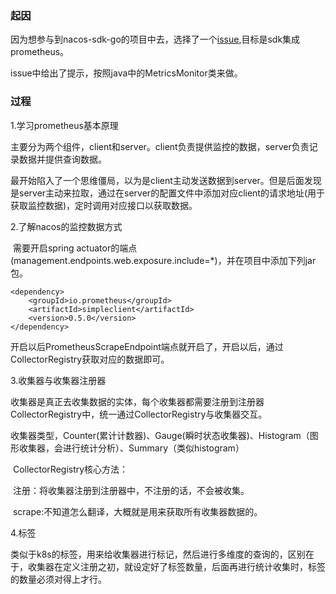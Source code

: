 ### 起因

因为想参与到nacos-sdk-go的项目中去，选择了一个[issue](https://github.com/nacos-group/nacos-sdk-go/issues/231),目标是sdk集成prometheus。

issue中给出了提示，按照java中的MetricsMonitor类来做。

### 过程

1.学习prometheus基本原理

​    主要分为两个组件，client和server。client负责提供监控的数据，server负责记录数据并提供查询数据。

​    最开始陷入了一个思维僵局，以为是client主动发送数据到server。但是后面发现是server主动来拉取，通过在server的配置文件中添加对应client的请求地址(用于获取监控数据)，定时调用对应接口以获取数据。

2.了解nacos的监控数据方式

​    需要开启spring actuator的端点(management.endpoints.web.exposure.include=*)，并在项目中添加下列jar包。

```
<dependency>
    <groupId>io.prometheus</groupId>
    <artifactId>simpleclient</artifactId>
    <version>0.5.0</version>
</dependency>
```

​    开启以后PrometheusScrapeEndpoint端点就开启了，开启以后，通过CollectorRegistry获取对应的数据即可。

3.收集器与收集器注册器

​    收集器是真正去收集数据的实体，每个收集器都需要注册到注册器CollectorRegistry中，统一通过CollectorRegistry与收集器交互。

​    收集器类型，Counter(累计计数器)、Gauge(瞬时状态收集器)、Histogram（图形收集器，会进行统计分析）、Summary（类似histogram）

​    CollectorRegistry核心方法：

​        注册：将收集器注册到注册器中，不注册的话，不会被收集。

​        scrape:不知道怎么翻译，大概就是用来获取所有收集器数据的。

4.标签

​    类似于k8s的标签，用来给收集器进行标记，然后进行多维度的查询的，区别在于，收集器在定义注册之初，就设定好了标签数量，后面再进行统计收集时，标签的数量必须对得上才行。

​    